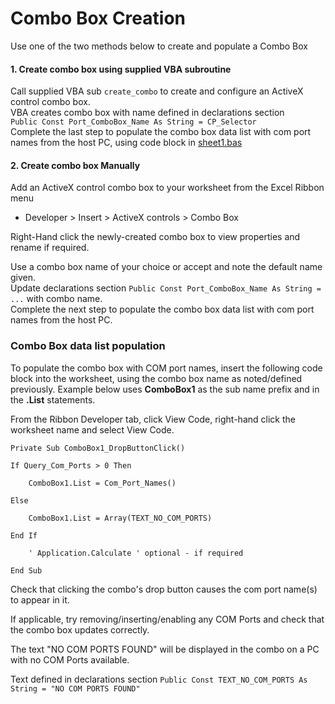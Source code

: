 # Combo Box Creation

Use one of the two methods below to create and populate a Combo Box

#### 1. Create combo box using supplied VBA subroutine  

Call supplied VBA sub `create_combo` to create and configure an ActiveX control combo box.  
VBA creates combo box with name defined in declarations section  
`Public Const Port_ComboBox_Name As String = CP_Selector`  
Complete the last step to populate the combo box data list with com port names from the host PC, using 
code block in [sheet1.bas](/sheet1.bas)


#### 2. Create combo box Manually

Add an ActiveX control combo box to your worksheet from the Excel Ribbon menu  
 * Developer > Insert > ActiveX controls > Combo Box

Right-Hand click the newly-created combo box to view properties and rename if required. 

Use a combo box name of your choice or accept and note the default name given.  
Update declarations section `Public Const Port_ComboBox_Name As String = ...` with combo name.  
Complete the next step to populate the combo box data list with com port names from the host PC.


### Combo Box data list population 
To populate the combo box with COM port names, insert the following code block into
the worksheet, using the combo box name as noted/defined previously.  Example below
uses **ComboBox1** as the sub name prefix and in the **.List** statements. 

From the Ribbon Developer tab, click View Code, right-hand click the worksheet name and select View Code.

```
Private Sub ComboBox1_DropButtonClick()

If Query_Com_Ports > 0 Then

    ComboBox1.List = Com_Port_Names()

Else

    ComboBox1.List = Array(TEXT_NO_COM_PORTS)

End If

    ' Application.Calculate ' optional - if required

End Sub
```

Check that clicking the combo's drop button causes the com port name(s) to appear in it.   

If applicable, try removing/inserting/enabling any COM Ports and check that the combo box updates correctly. 

The text "NO COM PORTS FOUND" will be displayed in the combo on a PC with no COM Ports available.  

Text defined in declarations section `Public Const TEXT_NO_COM_PORTS As String = "NO COM PORTS FOUND"`
